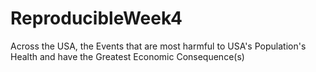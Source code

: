 # ReproducibleWeek4
Across the USA, the Events that are most harmful to USA's Population's Health and have the Greatest Economic Consequence(s)

